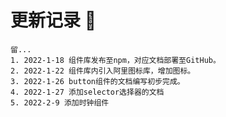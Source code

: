 # 更新记录 :tada:
    留...
    1. 2022-1-18 组件库发布至npm，对应文档部署至GitHub。
    2. 2022-1-22 组件库内引入阿里图标库，增加图标。 
    3. 2022-1-26 button组件的文档编写初步完成。 
    4. 2022-1-27 添加selector选择器的文档
    5. 2022-2-9 添加时钟组件
